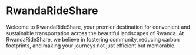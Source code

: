 # RwandaRideShare
Welcome to RwandaRideShare, your premier destination for convenient and sustainable transportation across the beautiful landscapes of Rwanda. At RwandaRideShare, we believe in fostering community, reducing carbon footprints, and making your journeys not just efficient but memorable.
